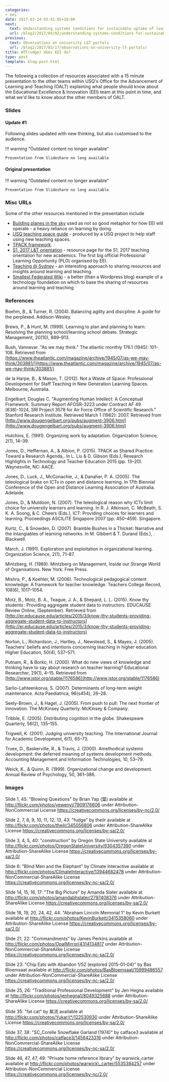 ```yaml
---
categories:
- eei
date: 2017-03-24 03:41:05+10:00
next:
  text: Understanding systems conditions for sustainable uptake of learning analytics
  url: /blog2/2017/04/02/understanding-systems-conditions-for-sustainable-uptake-of-learning-analytics/
previous:
  text: Observations on university L&T portals
  url: /blog2/2017/03/17/observations-on-university-lt-portals/
title: WTF(udge) does EEI do?
type: post
template: blog-post.html
---
```

The following a collection of resources associated with a 15 minute presentation to the other teams within USQ's Office for the Advancement of Learning and Teaching (OALT) explaining what people should know about the Educational Excellence & Innovation (EEI) team at this point in time, and what we'd like to know about the other members of OALT.

### Slides

#### Update #1

Following slides updated with new thinking, but also customised to the audience.


!!! warning "Outdated content no longer available"

    Presentation from Slideshare no long available


#### Original presentation


!!! warning "Outdated content no longer available"

    Presentation from Slideshare no long available


### Misc URLs

Some of the other resources mentioned in the presentation include

- [Building planes in the sky](https://www.youtube.com/watch?v=Y7XW-mewUm8) used as not so good metaphor for how EEI will operate - a heavy reliance on learning by doing.
- [USQ teaching space guide](https://www.joomag.com/magazine/teaching-space-user-guide-introduction/0430227001460945544) - produced by a USQ project to help staff using new teaching spaces.
- [TPACK framework](http://tpack.org).
- [S1, 2017 L&T orientation](http://bit.ly/2017orient) - resource page for the S1, 2017 teaching orientation for new academics. The first big official Professional Learning Opportunity (PLO) organised by EEI.
- [Teaching @ Sydney](http://sydney.edu.au/education-portfolio/ei/teaching@sydney/) - an interesting approach to sharing resources and insights around learning and teaching.
- [Smallest Federated Wiki](https://en.wikipedia.org/wiki/Smallest_Federated_Wiki) - a better (than a Wordpress blog) example of a technology foundation on which to base the sharing of resources around learning and teaching

### References

Boehm, B., & Turner, R. (2004). Balancing agility and disicpline: A guide for the perplexed. Addison-Wesley.

Brews, P., & Hunt, M. (1999). Learning to plan and planning to learn: Resolving the planning school/learning school debate. Strategic Management, 20(10), 889–913.

Bush, Vannevar. "As we may think." The atlantic monthly 176.1 (1945): 101-108. Retrieved from [https://www.theatlantic.com/magazine/archive/1945/07/as-we-may-think/303881/](https://www.theatlantic.com/magazine/archive/1945/07/as-we-may-think/303881/)

de la Harpe, B., & Mason, T. (2012). Not a Waste of Space: Professional Development for Staff Teaching in New Generation Learning Spaces. Melbourne, Australia.

Engelbart, Douglas C. "Augmenting Human Intellect: A Conceptual Framework. Summary Report AFOSR-3223 under Contract AF 49 (638)-1024, SRI Project 3578 for Air Force Office of Scientific Research." Stanford Research Institute. Retrieved March 1 (1962): 2007. Retrieved from [http://www.dougengelbart.org/pubs/augment-3906.html](http://www.dougengelbart.org/pubs/augment-3906.html)

Hutchins, E. (1991). Organizing work by adaptation. Organization Science, 2(1), 14–39.

Jones, D., Heffernan, A., & Albion, P. (2015). TPACK as Shared Practice: Toward a Research Agenda,. In L. Liu & D. Gibson (Eds.), Research Highlights in Technology and Teacher Education 2015 (pp. 13–20). Waynesville, NC: AACE.

Jones, D., Luck, J., McConachie, J., & Danaher, P. A. (2005). The teleological brake on ICTs in open and distance learning. In 17th Biennial Conference of the Open and Distance Learning Association of Australia. Adelaide.

Jones, D., & Muldoon, N. (2007). The teleological reason why ICTs limit choice for university learners and learning. In R. J. Atkinson, C. McBeath, S. K. A. Soong, & C. Cheers (Eds.), ICT: Providing choices for learners and learning. Proceedings ASCILITE Singapore 2007 (pp. 450–459). Singapore.

Kurtz, C., & Snowden, D. (2007). Bramble Bushes in a Thicket: Narrative and the intangiables of learning networks. In M. Gibbert & T. Durand (Eds.), . Blackwell.

March, J. (1991). Exploration and exploitation in organizational learning. Organization Science, 2(1), 71–87.

Mintzberg, H. (1989). Mintzberg on Management, Inside our Strange World of Organisations. New York: Free Press.

Mishra, P., & Koehler, M. (2006). Technological pedagogical content knowledge: A framework for teacher knowledge. Teachers College Record, 108(6), 1017–1054.

Motz, B., Motz, B. A., Teague, J. A., & Shepard, L. L. (2015). Know thy students : Providing aggregate student data to instructors. EDUCAUSE Review Online, (September). Retrieved from [http://er.educause.edu/articles/2015/3/know-thy-students-providing-aggregate-student-data-to-instructors](http://er.educause.edu/articles/2015/3/know-thy-students-providing-aggregate-student-data-to-instructors)

Norton, L., Richardson, J., Hartley, J., Newstead, S., & Mayes, J. (2005). Teachers’ beliefs and intentions concerning teaching in higher education. Higher Education, 50(4), 537–571.

Putnam, R., & Borko, H. (2000). What do new views of knowledge and thinking have to say about research on teacher learning? Educational Researcher, 29(1), 4–15. Retrieved from [http://www.jstor.org/stable/1176586](http://www.jstor.org/stable/1176586)

Sarlio-Lahteenkorva, S. (2007). Determinants of long-term weight maintenance. Acta Paediatrica, 96(s454), 26–28.

Seely-Brown, J., & Hagel, J. (2005). From push to pull: The next frontier of innovation. The McKinsey Quarterly. McKinsey & Company.

Tribble, E. (2005). Distributing cognition in the globe. Shakespeare Quarterly, 56(2), 135–155.

Trigwell, K. (2001). Judging university teaching. The International Journal for Academic Development, 6(1), 65–73.

Truex, D., Baskerville, R., & Travis, J. (2000). Amethodical systems development: the deferred meaning of systems development methods. Accounting Management and Information Technologies, 10, 53–79.

Weick, K., & Quinn, R. (1999). Organizational change and development. Annual Review of Psychology, 50, 361–386. 

### Images

Slide 1, 45: "Blowing Questions" by Brian Yap (葉) available at http://flickr.com/photos/yewenyi/7909176606 under Attribution-NonCommercial License https://creativecommons.org/licenses/by-nc/2.0/

Slide 2, 7, 8, 9, 10, 11, 12, 13, 43: "fudge" by theilr available at http://flickr.com/photos/theilr/345056806 under Attribution-ShareAlike License https://creativecommons.org/licenses/by-sa/2.0/

Slide 3, 4, 5, 40: "construction" by Oregon State University available at http://flickr.com/photos/OregonStateUniversity/9304357390 under Attribution-ShareAlike License https://creativecommons.org/licenses/by-sa/2.0/

Slide 6: "Blind Men and the Elephant" by Climate Interactive available at http://flickr.com/photos/ClimateInteractive/13944682478 under Attribution-NonCommercial-ShareAlike License https://creativecommons.org/licenses/by-nc-sa/2.0/

Slide 14, 15, 16, 17: "The Big Picture" by Amanda Slater available at http://flickr.com/photos/amandabhslater/2797408376 under Attribution-ShareAlike License https://creativecommons.org/licenses/by-sa/2.0/

Slide 18, 19, 20, 24, 42, 44: "Abraham Lincoln Memorial 1" by Kevin Burkett available at http://flickr.com/photos/KevinBurkett/3415358060 under Attribution-ShareAlike License https://creativecommons.org/licenses/by-sa/2.0/

Slide 21, 22: "Commandments" by James Perkins available at http://flickr.com/photos/OpalMirror/4314134817 under Attribution-NonCommercial-ShareAlike License https://creativecommons.org/licenses/by-nc-sa/2.0/

Slide 23: "Chip Eats with Abandon 1/52 (explored 2015-01-04)" by Bas Bloemsaat available at http://flickr.com/photos/BasBloemsaat/15999486557 under Attribution-NonCommercial-ShareAlike License https://creativecommons.org/licenses/by-nc-sa/2.0/

Slide 25, 26: "Traditional Professional Development" by Jen Hegna available at http://flickr.com/photos/jenhegna1/8049325688 under Attribution-ShareAlike License https://creativecommons.org/licenses/by-sa/2.0/

Slide 35: "fat cat" by 紫流 available at http://flickr.com/photos/Yukari\*/122530930 under Attribution-ShareAlike License https://creativecommons.org/licenses/by-sa/2.0/

Slide 37, 38: "SC\_Corelle Snowflake Garland (1974)" by catface3 available at http://flickr.com/photos/catface3/1456423316 under Attribution-NonCommercial-ShareAlike License https://creativecommons.org/licenses/by-nc-sa/2.0/

Slide 46, 47, 47, 49: "Private home reference library" by warwick\_carter available at http://flickr.com/photos/warwick\_carter/5535384257 under Attribution-NonCommercial License https://creativecommons.org/licenses/by-nc/2.0/